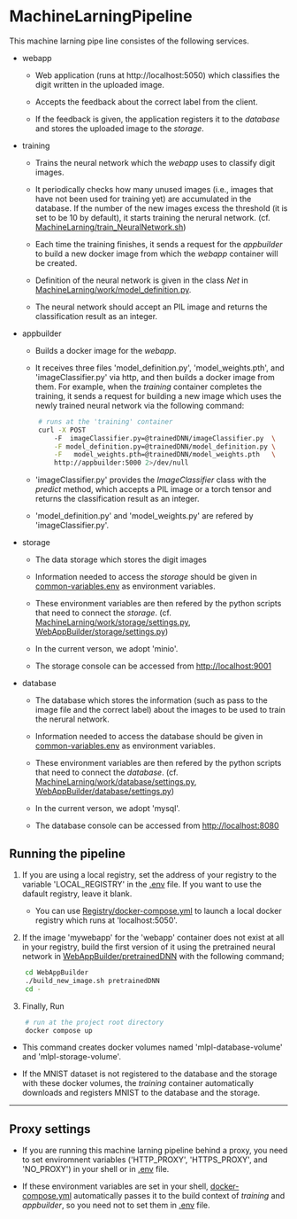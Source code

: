 # MachineLarningPipeline

This machine larning pipe line consistes of the following services.

 - webapp
	- Web application (runs at http://localhost:5050) which classifies the digit written in the uploaded image.

	- Accepts the feedback about the correct label from the client.

	- If the feedback is given, the application registers it to the *database* and stores the uploaded image to the *storage*.

 - training
	- Trains the neural network which the *webapp* uses to classify digit images.

	- It periodically checks how many unused images (i.e., images that have not been used for training yet) are accumulated in the database.
	If the number of the new images excess the threshold (it is set to be 10 by default), it starts training the nerural network.
	(cf. [MachineLarning/train_NeuralNetwork.sh](MachineLarning/train_NeuralNetwork.sh))

	- Each time the training finishes, it sends a request for the *appbuilder* to build a new docker image from which the *webapp* container will be created.

	- Definition of the neural network is given in the class *Net* in [MachineLarning/work/model_definition.py](MachineLarning/work/model_definition.py).

	- The neural network should accept an PIL image and returns the classification result as an integer.

 - appbuilder
	- Builds a docker image for the *webapp*.

	- It receives three files 'model_definition.py', 'model_weights.pth', and 'imageClassifier.py' via http, and then builds a docker image from them.
	For example, when the *training* container completes the training, it sends a request for building a new image which uses the newly trained neural network via the following command:
	````` sh
		# runs at the 'training' container
		curl -X POST
			-F  imageClassifier.py=@trainedDNN/imageClassifier.py  \
			-F model_definition.py=@trainedDNN/model_definition.py \
			-F   model_weights.pth=@trainedDNN/model_weights.pth   \
			http://appbuilder:5000 2>/dev/null
	`````
	- 'imageClassifier.py' provides the *ImageClassifier* class with the *predict* method, which accepts a PIL image or a torch tensor and returns the classification result as an integer.

	- 'model_definition.py' and 'model_weights.py' are refered by 'imageClassifier.py'.


 - storage
	- The data storage which stores the digit images

	- Information needed to access the *storage* should be given in [common-variables.env](common-variables.env) as environment variables.

	- These environment variables are then refered by the python scripts that need to connect the *storage*.
	(cf. [MachineLarning/work/storage/settings.py](MachineLarning/work/database/settings.py),
	[WebAppBuilder/storage/settings.py](MachineLarning/work/database/settings.py))

	- In the current verson, we adopt 'minio'.

	- The storage console can be accessed from [http://localhost:9001](http://localhost:9001)


 - database
	- The database which stores the information (such as pass to the image file and the correct label) about the images to be used to train the nerural network.

	- Information needed to access the database should be given in [common-variables.env](common-variables.env) as environment variables.

	- These environment variables are then refered by the python scripts that need to connect the *database*.
	(cf. [MachineLarning/work/database/settings.py](MachineLarning/work/database/settings.py),
	[WebAppBuilder/database/settings.py](MachineLarning/work/database/settings.py))

	- In the current verson, we adopt 'mysql'.

	- The database console can be accessed from [http://localhost:8080](http://localhost:8080)

## Running the pipeline

1. If you are using a local registry, set the address of your registry to the variable 'LOCAL_REGISTRY' in the [.env](.env) file.
If you want to use the dafault registry, leave it blank.
	- You can use [Registry/docker-compose.yml](Registry/docker-compose.yml) to launch a local docker registry which runs at 'localhost:5050'.

2. If the image 'mywebapp' for the 'webapp' container does not exist at all in your registry, build the first version of it using the pretrained neural network in [WebAppBuilder/pretrainedDNN](WebAppBuilder/pretrainedDNN) with the following command;
````` sh
	cd WebAppBuilder
	./build_new_image.sh pretrainedDNN
	cd -
`````

3. Finally, Run
````` sh
	# run at the project root directory
	docker compose up
`````
- This command creates docker volumes named 'mlpl-database-volume' and 'mlpl-storage-volume'.

- If the MNIST dataset is not registered to the database and the storage with these docker volumes, the *training* container automatically downloads and registers MNIST to the database and the storage.


---
## Proxy settings
- If you are running this machine larning pipeline behind a proxy, you need to set enviromnent variables ('HTTP_PROXY', 'HTTPS_PROXY', and 'NO_PROXY') in your shell or in [.env](.env) file.

- If these environment variables are set in your shell, [docker-compose.yml](docker-compose.yml) automatically passes it to the build context of *training* and *appbuilder*, so you need not to set them in [.env](.env) file.